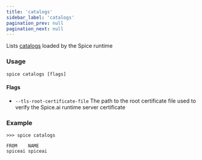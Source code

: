 ```yaml
---
title: 'catalogs'
sidebar_label: 'catalogs'
pagination_prev: null
pagination_next: null
---
```


Lists [catalogs](/components/catalogs) loaded by the Spice runtime

### Usage

```shell
spice catalogs [flags]
```

#### Flags

- `--tls-root-certificate-file` The path to the root certificate file used to verify the Spice.ai runtime server certificate

### Example

```shell
>>> spice catalogs

FROM    NAME
spiceai spiceai
```
